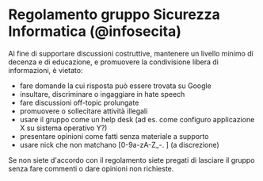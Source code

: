 # Regolamento gruppo Sicurezza Informatica (@infosecita)

Al fine di supportare discussioni costruttive, mantenere un livello minimo di decenza e di educazione, e promuovere la condivisione libera di informazioni, è vietato:

- fare domande la cui risposta può essere trovata su Google
- insultare, discriminare o ingaggiare in hate speech
- fare discussioni off-topic prolungate
- promuovere o sollecitare attività illegali
- usare il gruppo come un help desk (ad es. come configuro applicazione X su sistema operativo Y?)
- presentare opinioni come fatti senza materiale a supporto
- usare nick che non matchano [0-9a-zA-Z_\-\. ] (a discrezione)

Se non siete d'accordo con il regolamento siete pregati di lasciare il gruppo senza fare commenti o dare opinioni non richieste.
